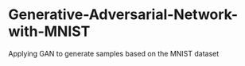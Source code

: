 # Generative-Adversarial-Network-with-MNIST
Applying GAN to generate samples based on the MNIST dataset
